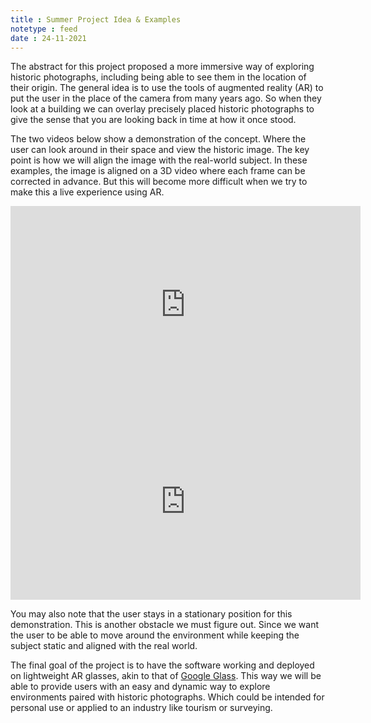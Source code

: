 ```yaml
---
title : Summer Project Idea & Examples
notetype : feed
date : 24-11-2021
---
```


The abstract for this project proposed a more immersive way of exploring historic photographs, including being able to see them in the location of their origin. The general idea is to use the tools of augmented reality (AR) to put the user in the place of the camera from many years ago. So when they look at a building we can overlay precisely placed historic photographs to give the sense that you are looking back in time at how it once stood.

The two videos below show a demonstration of the concept. Where the user can look around in their space and view the historic image. The key point is how we will align the image with the real-world subject. In these examples, the image is aligned on a 3D video where each frame can be corrected in advance. But this will become more difficult when we try to make this a live experience using AR.

<iframe width="560" height="315" src="https://www.youtube.com/embed/AEOozhi7dkA" title="YouTube video player" frameborder="0" allow="accelerometer; autoplay; clipboard-write; encrypted-media; gyroscope; picture-in-picture" allowfullscreen></iframe>

<iframe width="560" height="315" src="https://www.youtube.com/embed/UesTBd7c_dM" title="YouTube video player" frameborder="0" allow="accelerometer; autoplay; clipboard-write; encrypted-media; gyroscope; picture-in-picture" allowfullscreen></iframe>

You may also note that the user stays in a stationary position for this demonstration. This is another obstacle we must figure out. Since we want the user to be able to move around the environment while keeping the subject static and aligned with the real world.

The final goal of the project is to have the software working and deployed on lightweight AR glasses, akin to that of [Google Glass](https://www.google.com/glass/start/). This way we will be able to provide users with an easy and dynamic way to explore environments paired with historic photographs. Which could be intended for personal use or applied to an industry like tourism or surveying.